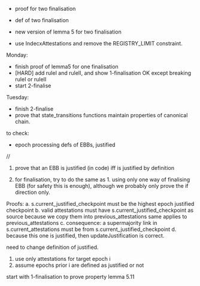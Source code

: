

- proof for two finalisation
 - def of two finalisation
 - new version of lemma 5 for two finalisation

- use IndecxAttestations and remove the REGISTRY_LIMIT constraint.

Monday:
- finish proof of lemma5 for one finalisation
- [HARD] add ruleI and ruleII, and show 1-finalisation OK except breaking ruleI or ruleII
- start 2-finalise

Tuesday:
- finish 2-finalise
- prove that state_transitions functions maintain properties of canonical chain. 

to check:

- epoch processing defs of EBBs, justified



//

1. prove that an EBB is justified (in code) iff is justified by definition
    
2. for finalisation, try to do the same as 1. using only one way of finalising EBB 
    (for safety this is enough), although we probably only prove the if direction only. 


Proofs:
a. s.current_justified_checkpoint must be the highest epoch justified checkpoint 
b. valid attestations must have s.current_justified_checkpoint as source 
    because we copy them into previous_attestations same applies to previous_attestations 
c. consequence: a supermajority link in s.current_attestations must be from 
    s.current_justified_checkpoint 
d. because this one is justified, then updateJustification is correct.

need to change definition of justified.
1. use only attestations for target epoch i 
2. assume epochs prior i are defined as justified or not 

start with 1-finalisation to prove property lemma 5.11
